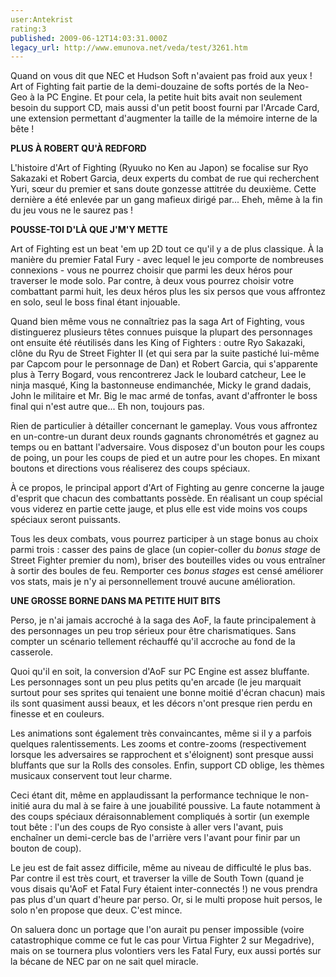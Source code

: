 ```yaml
---
user:Antekrist
rating:3
published: 2009-06-12T14:03:31.000Z
legacy_url: http://www.emunova.net/veda/test/3261.htm
---
```

Quand on vous dit que NEC et Hudson Soft n'avaient pas froid aux yeux ! Art of Fighting fait partie de la demi-douzaine de softs portés de la Neo-Geo à la PC Engine. Et pour cela, la petite huit bits avait non seulement besoin du support CD, mais aussi d'un petit boost fourni par l'Arcade Card, une extension permettant d'augmenter la taille de la mémoire interne de la bête !  

  

**PLUS À ROBERT QU'À REDFORD**  

L'histoire d'Art of Fighting (Ryuuko no Ken au Japon) se focalise sur Ryo Sakazaki et Robert Garcia, deux experts du combat de rue qui recherchent Yuri, sœur du premier et sans doute gonzesse attitrée du deuxième. Cette dernière a été enlevée par un gang mafieux dirigé par... Eheh, même à la fin du jeu vous ne le saurez pas !  

  

**POUSSE-TOI D'LÀ QUE J'M'Y METTE**  

Art of Fighting est un beat 'em up 2D tout ce qu'il y a de plus classique. À la manière du premier Fatal Fury - avec lequel le jeu comporte de nombreuses connexions - vous ne pourrez choisir que parmi les deux héros pour traverser le mode solo. Par contre, à deux vous pourrez choisir votre combattant parmi huit, les deux héros plus les six persos que vous affrontez en solo, seul le boss final étant injouable.  

Quand bien même vous ne connaîtriez pas la saga Art of Fighting, vous distinguerez plusieurs têtes connues puisque la plupart des personnages ont ensuite été réutilisés dans les King of Fighters : outre Ryo Sakazaki, clône du Ryu de Street Fighter II (et qui sera par la suite pastiché lui-même par Capcom pour le personnage de Dan) et Robert Garcia, qui s'apparente plus à Terry Bogard, vous rencontrerez Jack le loubard catcheur, Lee le ninja masqué, King la bastonneuse endimanchée, Micky le grand dadais, John le militaire et Mr. Big le mac armé de tonfas, avant d'affronter le boss final qui n'est autre que... Eh non, toujours pas.  

Rien de particulier à détailler concernant le gameplay. Vous vous affrontez en un-contre-un durant deux rounds gagnants chronométrés et gagnez au temps ou en battant l'adversaire. Vous disposez d'un bouton pour les coups de poing, un pour les coups de pied et un autre pour les chopes. En mixant boutons et directions vous réaliserez des coups spéciaux.  

À ce propos, le principal apport d'Art of Fighting au genre concerne la jauge d'esprit que chacun des combattants possède. En réalisant un coup spécial vous viderez en partie cette jauge, et plus elle est vide moins vos coups spéciaux seront puissants.  

Tous les deux combats, vous pourrez participer à un stage bonus au choix parmi trois : casser des pains de glace (un copier-coller du _bonus stage_ de Street Fighter premier du nom), briser des bouteilles vides ou vous entraîner à sortir des boules de feu. Remporter ces _bonus stages_ est censé améliorer vos stats, mais je n'y ai personnellement trouvé aucune amélioration.  

  

**UNE GROSSE BORNE DANS MA PETITE HUIT BITS**  

Perso, je n'ai jamais accroché à la saga des AoF, la faute principalement à des personnages un peu trop sérieux pour être charismatiques. Sans compter un scénario tellement réchauffé qu'il accroche au fond de la casserole.  

Quoi qu'il en soit, la conversion d'AoF sur PC Engine est assez bluffante. Les personnages sont un peu plus petits qu'en arcade (le jeu marquait surtout pour ses sprites qui tenaient une bonne moitié d'écran chacun) mais ils sont quasiment aussi beaux, et les décors n'ont presque rien perdu en finesse et en couleurs.  

Les animations sont également très convaincantes, même si il y a parfois quelques ralentissements. Les zooms et contre-zooms (respectivement lorsque les adversaires se rapprochent et s'éloignent) sont presque aussi bluffants que sur la Rolls des consoles. Enfin, support CD oblige, les thèmes musicaux conservent tout leur charme.  

Ceci étant dit, même en applaudissant la performance technique le non-initié aura du mal à se faire à une jouabilité poussive. La faute notamment à des coups spéciaux déraisonnablement compliqués à sortir (un exemple tout bête : l'un des coups de Ryo consiste à aller vers l'avant, puis enchaîner un demi-cercle bas de l'arrière vers l'avant pour finir par un bouton de coup).  

Le jeu est de fait assez difficile, même au niveau de difficulté le plus bas. Par contre il est très court, et traverser la ville de South Town (quand je vous disais qu'AoF et Fatal Fury étaient inter-connectés !) ne vous prendra pas plus d'un quart d'heure par perso. Or, si le multi propose huit persos, le solo n'en propose que deux. C'est mince.  

On saluera donc un portage que l'on aurait pu penser impossible (voire catastrophique comme ce fut le cas pour Virtua Fighter 2 sur Megadrive), mais on se tournera plus volontiers vers les Fatal Fury, eux aussi portés sur la bécane de NEC par on ne sait quel miracle.